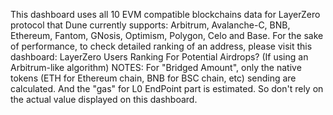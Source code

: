 This dashboard uses all 10 EVM compatible blockchains data for LayerZero protocol that Dune currently supports: Arbitrum, Avalanche-C, BNB, Ethereum, Fantom, GNosis, Optimism, Polygon, Celo and Base.
For the sake of performance, to check detailed ranking of an address, please visit this dashboard: LayerZero Users Ranking For Potential Airdrops? (If using an Arbitrum-like algorithm)
NOTES: For "Bridged Amount", only the native tokens (ETH for Ethereum chain, BNB for BSC chain, etc) sending are calculated. And the "gas" for L0 EndPoint part is estimated. So don't rely on the actual value displayed on this dashboard.

